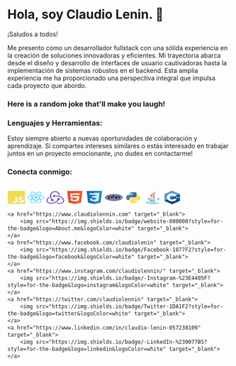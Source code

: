 # Hola, soy Claudio Lenin. 👋
¡Saludos a todos!

Me presento como un desarrollador fullstack con una sólida experiencia en la creación de soluciones innovadoras y eficientes. Mi trayectoria abarca desde el diseño y desarrollo de interfaces de usuario cautivadoras hasta la implementación de sistemas robustos en el backend. Esta amplia experiencia me ha proporcionado una perspectiva integral que impulsa cada proyecto que abordo.

###   Here is a random joke that'll make you laugh!

### Lenguajes y Herramientas:
Estoy siempre abierto a nuevas oportunidades de colaboración y aprendizaje. Si compartes intereses similares o estás interesado en trabajar juntos en un proyecto emocionante, ¡no dudes en contactarme!


### Conecta conmigo:


<div style="display: inline_block"><br>
  <img align="center" alt="Claud-Js" height="30" width="40" src="https://raw.githubusercontent.com/devicons/devicon/master/icons/javascript/javascript-plain.svg">
  <img align="center" alt="Claud-React" height="30" width="40" src="https://raw.githubusercontent.com/devicons/devicon/master/icons/react/react-original.svg">
  <img align="center" alt="Claud-Csharp" height="30" width="40" src="https://raw.githubusercontent.com/devicons/devicon/master/icons/redux/redux-original.svg">
  <img align="center" alt="Claud-HTML" height="30" width="40" src="https://raw.githubusercontent.com/devicons/devicon/master/icons/html5/html5-original.svg">
  <img align="center" alt="Claud-CSS" height="30" width="40" src="https://raw.githubusercontent.com/devicons/devicon/master/icons/css3/css3-original.svg">
  <img align="center" alt="Claud-Php" height="30" width="40" src="https://raw.githubusercontent.com/devicons/devicon/master/icons/php/php-original.svg">
  <img align="center" alt="Claud-Python" height="30" width="40" src="https://raw.githubusercontent.com/devicons/devicon/master/icons/python/python-original.svg">
  <!--- <img align="center" alt="Rafa-Csharp" height="30" width="40" src="https://raw.githubusercontent.com/devicons/devicon/master/icons/csharp/csharp-original.svg">-->
  <img align="center" alt="Claud-Java" height="30" width="40" src="https://raw.githubusercontent.com/devicons/devicon/master/icons/java/java-original.svg">
  <img align="center" alt="Claud-Cplusplus" height="30" width="40" src="https://raw.githubusercontent.com/devicons/devicon/master/icons/cplusplus/cplusplus-original.svg">

</div>

	<a href="https://www.claudiolennin.com" target="_blank">
		<img src="https://img.shields.io/badge/website-000000?style=for-the-badge&logo=About.me&logoColor=white" target="_blank">
	</a>
	<a href="https://www.facebook.com/claudiolenin" target="_blank">
		<img src="https://img.shields.io/badge/Facebook-1877F2?style=for-the-badge&logo=facebook&logoColor=white" target="_blank">
	</a> 
	<a href="https://www.instagram.com/claudiolennin/" target="_blank">
		<img src="https://img.shields.io/badge/-Instagram-%23E4405F?style=for-the-badge&logo=instagram&logoColor=white" target="_blank">
	</a> 
	<a href="https://twitter.com/claudiolennin" target="_blank">
		<img src="https://img.shields.io/badge/Twitter-1DA1F2?style=for-the-badge&logo=twitter&logoColor=white" target="_blank">
	</a> 
	<a href="https://www.linkedin.com/in/claudio-lenin-057238109" target="_blank">
		<img src="https://img.shields.io/badge/-LinkedIn-%230077B5?style=for-the-badge&logo=linkedin&logoColor=white" target="_blank">
	</a> 
	 

</div>
